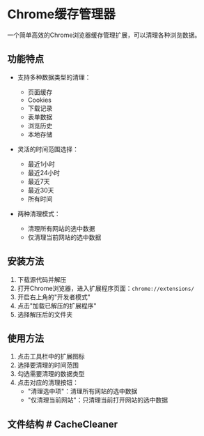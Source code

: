 # Chrome缓存管理器

一个简单高效的Chrome浏览器缓存管理扩展，可以清理各种浏览数据。

## 功能特点

- 支持多种数据类型的清理：
  - 页面缓存
  - Cookies
  - 下载记录
  - 表单数据
  - 浏览历史
  - 本地存储

- 灵活的时间范围选择：
  - 最近1小时
  - 最近24小时
  - 最近7天
  - 最近30天
  - 所有时间

- 两种清理模式：
  - 清理所有网站的选中数据
  - 仅清理当前网站的选中数据

## 安装方法

1. 下载源代码并解压
2. 打开Chrome浏览器，进入扩展程序页面：`chrome://extensions/`
3. 开启右上角的"开发者模式"
4. 点击"加载已解压的扩展程序"
5. 选择解压后的文件夹

## 使用方法

1. 点击工具栏中的扩展图标
2. 选择要清理的时间范围
3. 勾选需要清理的数据类型
4. 点击对应的清理按钮：
   - "清理选中项"：清理所有网站的选中数据
   - "仅清理当前网站"：只清理当前打开网站的选中数据

## 文件结构 # CacheCleaner
